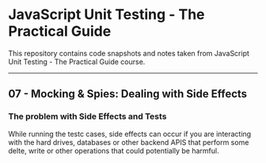# JavaScript Unit Testing - The Practical Guide

This repository contains code snapshots and notes taken from JavaScript Unit Testing - The Practical Guide course.

---

## 07 - Mocking & Spies: Dealing with Side Effects

### The problem with Side Effects and Tests

While running the testc cases, side effects can occur if you are interacting with the hard drives, databases or other backend APIS that perform some delte, write or other operations that could potentially be harmful.

